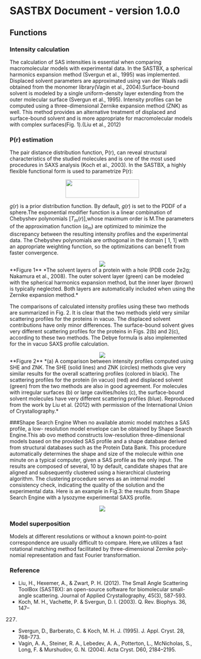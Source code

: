 # SASTBX Document - version 1.0.0
## Functions

### Intensity calculation
The calculation of SAS intensities is essential when comparing macromolecular models with experimental data. In the SASTBX, a spherical harmonics expansion method (Svergun et al., 1995) was implemented. Displaced solvent parameters are approximated using van der Waals radii obtained from the monomer library(Vagin et al., 2004).Surface-bound solvent is modeled by a single uniform-density layer extending from the outer molecular surface (Svergun et al., 1995). Intensity profiles can be computed using a three-dimensional Zernike expansion method (ZNK) as well. This method provides an alternative treatment of displaced and surface-bound solvent and is more appropriate for macromolecular models with complex surfaces(Fig. 1).(Liu et al., 2012)

### P(r) estimation
  The pair distance distribution function, P(r), can reveal structural characteristics of the studied molecules and is one of the most used procedures in SAXS analysis (Koch et al., 2003). In the SASTBX, a highly flexible functional form is used to parametrize P(r):

<div align = center>
 <img src="/Users/Song/Downloads/cctbx/gui/sasqt/pictures/prFunction.png" width = "200" height = "50"  align = 'center' />
 </div>

$g(r)$ is a prior distribution function. By default, $g(r)$ is set to the PDDF of a sphere.The exponential modifier function is a linear combination of Chebyshev polynomials $[T_m(r)]$,whose maximum order is M.The parameters of the approximation function $(a_m)$ are optimized to minimize the discrepancy between the resulting intensity profiles and the experimental data. The Chebyshev polynomials are orthogonal in the domain [ 1, 1] with an appropriate weighting function, so the optimizations can benefit from faster convergence.
<div align = center>
 <img src="/Users/Song/Downloads/cctbx/gui/sasqt/pictures/intensity_1.png"   align = 'center' />
 </div>
 **Figure 1** 
 *The solvent layers of a protein with a hole (PDB code 2e2g; Nakamura et al., 2008). The outer solvent layer (green) can be modeled with the spherical harmonics expansion method, but the inner layer (brown) is typically neglected. Both layers are automatically included when using the Zernike expansion method.*
 
 The comparisons of calculated intensity profiles using these two methods are summarized in Fig. 2. It is clear that the two methods yield very similar scattering profiles for the proteins in vacuo. The displaced solvent contributions have only minor differences. The surface-bound solvent gives very different scattering profiles for the proteins in Figs. 2(b) and 2(c), according to these two methods. The Debye formula is also implemented for the in vacuo SAXS profile calculation.
<div align = center>
 <img src="/Users/Song/Downloads/cctbx/gui/sasqt/pictures/intensity_2.png"   align = 'center' />
 </div>
 **Figure 2** 
 *(a) A comparison between intensity profiles computed using SHE and ZNK. The SHE (solid lines) and ZNK (circles) methods give very similar results for the overall scattering profiles (colored in black). The scattering profiles for the protein (in vacuo) (red) and displaced solvent (green) from the two methods are also in good agreement. For molecules with irregular surfaces (b) or large cavities/holes (c), the surface-bound solvent molecules have very different scattering profiles (blue). Reproduced from the work by Liu et al. (2012) with permission of the International Union of Crystallography.*
 
###Shape Search Engine
When no available atomic model matches a SAS profile, a low- resolution model envelope can be obtained by Shape Search Engine.This ab ovo method constructs low-resolution three-dimensional models based on the provided SAS profile and a shape database derived from structural databases such as the Protein Data Bank. This procedure automatically determines the shape and size of the molecule within one minute on a typical computer, given a SAS profile as the only input. The results are composed of several, 10 by default, candidate shapes that are aligned and subsequently clustered using a hierarchical clustering algorithm. The clustering procedure serves as an internal model consistency check, indicating the quality of the solution and the experimental data.
Here is an example in Fig.3: the results from Shape Search Engine with a lysozyme experimental SAXS profile. 
<div align = center>
 <img src="/Users/Song/Downloads/cctbx/gui/sasqt/pictures/shapeup.png"   align = 'center' />
 </div>
 
### Model superposition
Models at different resolutions or without a known point-to-point correspondence are usually difficult to compare. Here,we utilizes a fast rotational matching method facilitated by three-dimensional Zernike poly- nomial representation and fast Fourier transformation.




 
 
 


### Reference
* Liu, H., Hexemer, A., & Zwart, P. H. (2012). The Small Angle Scattering ToolBox (SASTBX): an open-source software for biomolecular small-angle scattering. Journal of Applied Crystallography, 45(3), 587-593.
* Koch, M. H., Vachette, P. & Svergun, D. I. (2003). Q. Rev. Biophys. 36, 147–227.
* Svergun, D., Barberato, C. & Koch, M. H. J. (1995). J. Appl. Cryst. 28, 768–773.
* Vagin, A. A., Steiner, R. A., Lebedev, A. A., Potterton, L., McNicholas, S.,Long, F. & Murshudov, G. N. (2004). Acta Cryst. D60, 2184–2195.